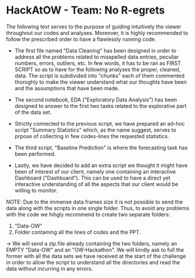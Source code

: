 # HackAtOW - Team: No R-egrets 

The following text serves to the purpose of guiding intuitively the viewer throughout our codes and analyses. Moreover, it is highly recommended to follow the prescribed order to have a flawlessly running code. 

- The first file named "Data Cleaning" has been designed in order to address all the problems related to misspelled data entries, peculiar numbers, errors, outliers, etc. In few words, it has to be ran as FIRST SCRIPT so as to have for the following analyses the proper, cleaned, data. The script is subdivided into "chunks" each of them commented thoroghly to make the viewer understand what our thoughts have been and the assumptions that have been made. 

- The second notebook, EDA ("Exploratory Data Analysis") has been designed to answer to the first two tasks related to the explorative part of the data set. 

- Strictly connected to the previous script, we have prepared an ad-hoc script "Summary Statistics" which, as the name suggest, serves to prpose of collecting in few codes-lines the requested statistics. 

- The third script, "Baseline Prediction" is where the forecasting task has been performed. 

- Lastly, we have decided to add an extra script we thought it might have been of interest of our client, namely one containing an interactive Dashboard ("Dashboard"). This can be used to have a direct yet interactive understanding of all the aspects that our client would be willing to monitor. 

NOTE: Due to the immense data frames size it is not possible to send the data along with the scripts in one single folder. Thus, to avoid any problems with the code we hihgly recommend to create two separate folders: 
1) "Data-OW"
2) Folder containing all the lines of codes and the PPT. 

&rarr; We will send a zip.file already containing the two folders, namely an EMPTY "Data-OW" and an "OW-Hackathon". We will kindly ask to full the former with all the data sets we have received at the start of the challenge in order to allow the script to understand all the directories and read the data without incurring in any errors. 


